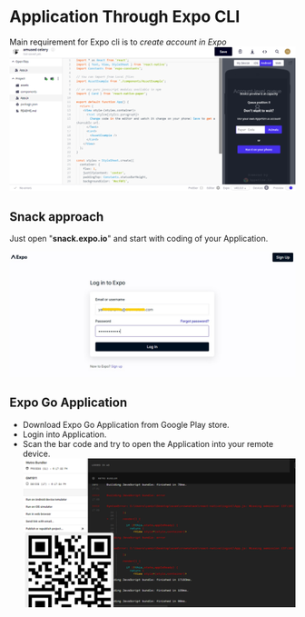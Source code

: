 # Application Through Expo CLI

Main requirement for Expo cli is to _create account in Expo_
![](image/2.png)

## Snack approach

Just open "**snack.expo.io**" and start with coding of your Application.

![](image/Inkedimg1_LI.jpg)

## Expo Go Application

- Download Expo Go Application from Google Play store.
- Login into Application.
- Scan the bar code and try to open the Application into your remote device.
  ![](image/3.png)

